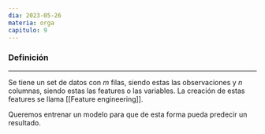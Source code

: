 ```yaml
---
dia: 2023-05-26
materia: orga
capitulo: 9
---
```

### Definición
---
Se tiene un set de datos con $m$ filas, siendo estas las observaciones y $n$ columnas, siendo estas las features o las variables. La creación de estas features se llama [[Feature engineering]].

Queremos entrenar un modelo para que de esta forma pueda predecir un resultado.